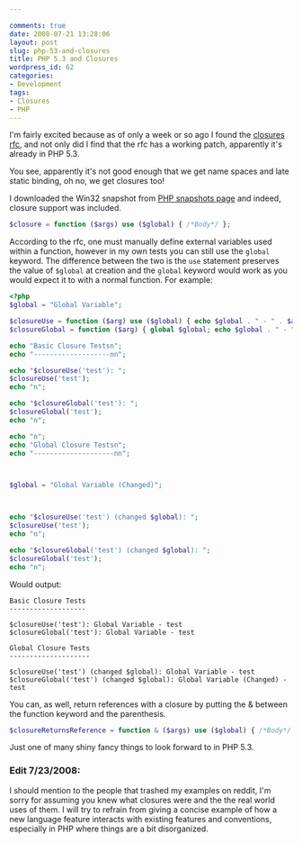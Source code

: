 ```yaml
---

comments: true
date: 2008-07-21 13:28:06
layout: post
slug: php-53-and-closures
title: PHP 5.3 and Closures
wordpress_id: 62
categories:
- Development
tags:
- Closures
- PHP
---
```


I'm fairly excited because as of only a week or so ago I found the [closures rfc](http://wiki.php.net/rfc/closures), and not only did I find that the rfc has a working patch, apparently it's already in PHP 5.3.

You see, apparently it's not good enough that we get name spaces and late static binding, oh no, we get closures too!

I downloaded the Win32 snapshot from [PHP snapshots page](http://snaps.php.net/) and indeed, closure support was included.


```php
$closure = function ($args) use ($global) { /*Body*/ };
```


According to the rfc, one must manually define external variables used within a function, however in my own tests you can still use the `global` keyword. The difference between the two is the `use` statement preserves the value of `$global` at creation and the `global` keyword would work as you would expect it to with a normal function. For example:


```php
<?php
$global = "Global Variable";

$closureUse = function ($arg) use ($global) { echo $global . " - " . $arg; };
$closureGlobal = function ($arg) { global $global; echo $global . " - " . $arg; };

echo "Basic Closure Testsn";
echo "-------------------nn";

echo "$closureUse('test'): ";
$closureUse('test');
echo "n";

echo "$closureGlobal('test'): ";
$closureGlobal('test');
echo "n";

echo "n";
echo "Global Closure Testsn";
echo "--------------------nn";



$global = "Global Variable (Changed)";



echo "$closureUse('test') (changed $global): ";
$closureUse('test');
echo "n";

echo "$closureGlobal('test') (changed $global): ";
$closureGlobal('test');
echo "n";
```


Would output:


```text
Basic Closure Tests
-------------------

$closureUse('test'): Global Variable - test
$closureGlobal('test'): Global Variable - test

Global Closure Tests
--------------------

$closureUse('test') (changed $global): Global Variable - test
$closureGlobal('test') (changed $global): Global Variable (Changed) - test
```


You can, as well, return references with a closure by putting the & between the function keyword and the parenthesis.


```php
$closureReturnsReference = function & ($args) use ($global) { /*Body*/ };
```


Just one of many shiny fancy things to look forward to in PHP 5.3.



### Edit 7/23/2008:



I should mention to the people that trashed my examples on reddit, I'm sorry for assuming you knew  what closures were and the the real world uses of them. I will try to refrain from giving a concise example of how a new language feature interacts with existing features and conventions, especially in PHP where things are a bit disorganized.
